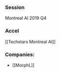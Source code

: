 
### Session
Montreal AI 2019 Q4

### Accel
[[Techstars Montreal AI]]

### Companies:
- [[MorphL]]


